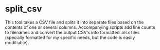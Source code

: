 split_csv
=========

This tool takes a CSV file and splits it into separate files based on the contents of one or several columns. Accompanying scripts add line counts to filenames and convert the output CSV's into formatted .xlsx files (specially formatted for my specific needs, but the code is easily modifiable).